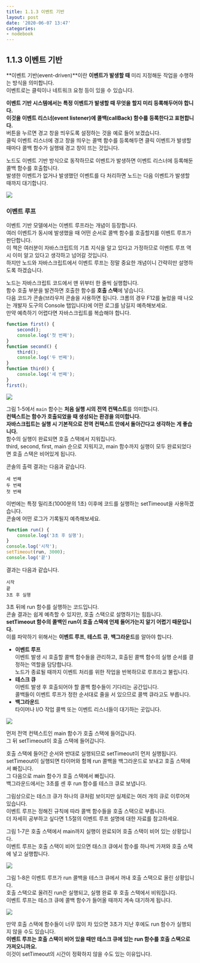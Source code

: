 ```yaml
---
title: 1.1.3 이벤트 기반
layout: post
date: '2020-06-07 13:47'
categories:
- nodebook
---
```


## 1.1.3 이벤트 기반

**이벤트 기반(event-driven)**이란 **이벤트가 발생할 때** 미리 지정해둔 작업을 수행하는 방식을 의미합니다.  
이벤트로는 클릭이나 네트워크 요청 등이 있을 수 있습니다.

**이벤트 기반 시스템에서는 특정 이벤트가 발생할 때 무엇을 할지 미리 등록해두어야 합니다.**  
**이것을 이벤트 리스너(event listener)에 콜백(callBack) 함수를 등록한다고 표현합니다.**  
버튼을 누르면 경고 창을 띄우도록 설정하는 것을 예로 들어 보겠습니다.  
클릭 이벤트 리스너에 경고 창을 띄우는 콜백 함수를 등록해두면 클릭 이벤트가 발생할 때마다 콜백 함수가 
실행돼 경고 창이 뜨는 것입니다.  

노드도 이벤트 기반 방식으로 동작하므로 이벤트가 발생하면 이벤트 리스너에 등록해둔 콜백 함수를 
호출합니다.  
발생한 이벤트가 없거나 발생했던 이벤트를 다 처리하면 노드는 다음 이벤트가 발생할 때까지 대기합니다.  

![](/static/img/nodebook/image01.jpg)

### 이벤트 루프

이벤트 기반 모델에서는 이벤트 루프라는 개념이 등장합니다.  
여러 이벤트가 동시에 발생했을 때 어떤 순서로 콜백 함수를 호출할지를 이벤트 루프가 판단합니다.  
이 책은 여러분이 자바스크립트의 기초 지식을 알고 있다고 가정하므로 이벤트 루프 역시 이미 알고 있다고 생각하고 넘어갈 것입니다.  
하지만 노드와 자바스크립트에서 이벤트 루프는 정말 중요한 개념이니 간략히만 설명하도록 하겠습니다.  

노드는 자바스크립트 코드에서 맨 위부터 한 줄씩 실행합니다.  
함수 호출 부분을 발견하면 호출한 함수를 **호출 스택**에 넣습니다.  
다음 코드가 콘솔(브라우저 콘솔을 사용하면 됩니다. 크롬의 경우 F12를 눌렀을 때 나오는 개발자 도구의 Console 탭입니다)에 
어떤 로그를 남길지 예측해보세요.  
만약 예측하기 어렵다면 자바스크립트를 복습해야 합니다.

```javascript
function first() {
    second();
    console.log('첫 번째');
}
function second() {
    third();
    console.log('두 번째');
}
function third() {
    console.log('세 번째');
}
first();
```

![](/static/img/nodebook/image02.jpg)

그림 1-5에서 `main` 함수는 **처음 실행 시의 전역 컨텍스트**를 의미합니다.  
**컨텍스트는 함수가 호출되었을 때 생성되는 환경을 의미합니다.**  
**자바스크립트는 실행 시 기본적으로 전역 컨텍스트 안에서 돌아간다고 생각하는 게 좋습니다.**  
함수의 실행이 완료되면 호출 스택에서 지워집니다.  
third, second, first, main 순으로 지워지고, main 함수까지 실행이 모두 완료되었다면 호출 스택은 비어있게 됩니다.  

콘솔의 출력 결과는 다음과 같습니다.

```text
세 번째
두 번째
첫 번째
```

이번에는 특정 밀리초(1000분의 1초) 이후에 코드를 실행하는 setTimeout을 사용하겠습니다.  
콘솔에 어떤 로그가 기록될지 예측해보세요.

```javascript
function run() {
    console.log('3초 후 실행');
}
console.log('시작');
setTimeout(run, 3000);
console.log('끝')
```

결과는 다음과 같습니다.

```text
시작
끝
3초 후 실행
```

3초 뒤에 run 함수를 실행하는 코드입니다.  
콘솔 결과는 쉽게 예측할 수 있지만, 호출 스택으로 설명하기는 힘듭니다.  
**setTimeout 함수의 콜백인 run이 호출 스택에 언제 들어가는지 알기 어렵기 때문입니다.**  
이를 파악하기 위해서는 **이벤트 루프**, **테스트 큐**, **백그라운드**를 알아야 합니다. 

* **이벤트 루프**  
  이벤트 발생 시 호출할 콜백 함수들을 관리하고, 호출된 콜백 함수의 실행 순서를 결정하는 역할을 담당합니다.  
  노드가 종료될 때까지 이벤트 처리를 위한 작업을 반복하므로 루프라고 불립니다.
* **테스크 큐**  
  이벤트 발생 후 호출되어야 할 콜백 함수들이 기다리는 공간입니다.  
  콜백들이 이벤트 루프가 정한 순서대로 줄을 서 있으므로 콜백 큐라고도 부릅니다.
* **백그라운드**  
  타이머나 I/O 작업 콜백 또는 이벤트 리스너들이 대기하는 곳입니다.

![](/static/img/nodebook/image03.jpg)

먼저 전역 컨텍스트인 main 함수가 호출 스택에 들어갑니다.  
그 뒤 setTimeout이 호출 스택에 들어갑니다. 

호출 스택에 들어간 순서와 반대로 실행되므로 setTimeout이 먼저 실행됩니다.  
setTimeout이 실행되면 타이머와 함께 run 콜백을 백그라운드로 보내고 호출 스택에서 빠집니다.  
그 다음으로 main 함수가 호출 스택에서 빠집니다.  
백그라운드에서는 3초를 센 후 run 함수를 테스크 큐로 보냅니다.  

그림상으로는 테스크 큐가 하나의 큐처럼 보이지만 실제로는 여러 개의 큐로 이루어져 있습니다.  
이벤트 루프는 정해진 규칙에 따라 콜백 함수들을 호출 스택으로 부릅니다.  
더 자세히 공부하고 싶다면 1.5절의 이벤트 루프 설명에 대한 자료를 참고하세요.

그림 1-7은 호출 스택에서 main까지 실행이 완료되어 호출 스택이 비어 있는 상황입니다.  
이벤트 루프는 호출 스택이 비어 있으면 태스크 큐에서 함수를 하나씩 가져와 호출 스택에 넣고 실행합니다.

![](/static/img/nodebook/image04.jpg)

그림 1-8은 이벤트 루프가 run 콜백을 테스크 큐에서 꺼내 호출 스택으로 올린 상황입니다.  
호출 스택으로 올려진 run은 실행되고, 실행 완료 후 호출 스택에서 비워집니다.  
이벤트 루프는 테스크 큐에 콜백 함수가 들어올 때까지 계속 대기하게 됩니다.

![](/static/img/nodebook/image05.jpg)

만약 호출 스택에 함수들이 너무 많이 차 있으면 3초가 지난 후에도 run 함수가 실행되지 않을 수도 있습니다.  
**이벤트 루프는 호출 스택이 비어 있을 때만 테스크 큐에 있는 run 함수를 호출 스택으로 가져오니까요.**  
이것이 setTimeout의 시간이 정확하지 않을 수도 있는 이유입니다.











